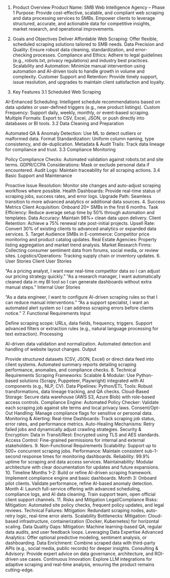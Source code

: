 1. Product Overview
Product Name: SMB Web Intelligence Agency – Phase 1
Purpose: Provide cost-effective, scalable, and compliant web scraping and data processing services to SMBs. Empower clients to leverage structured, accurate, and actionable data for competitive insights, market research, and operational improvements.

2. Goals and Objectives
Deliver Affordable Web Scraping: Offer flexible, scheduled scraping solutions tailored to SMB needs.
Data Precision and Quality: Ensure robust data cleaning, standardization, and error-checking processes.
Compliance and Ethics: Adhere to legal guidelines (e.g., robots.txt, privacy regulations) and industry best practices.
Scalability and Automation: Minimize manual intervention using automation and AI-driven tools to handle growth in volume and complexity.
Customer Support and Retention: Provide timely support, issue resolution, and upgrades to maintain client satisfaction and loyalty.
3. Key Features
3.1 Scheduled Web Scraping

AI-Enhanced Scheduling: Intelligent schedule recommendations based on data updates or user-defined triggers (e.g., new product listings).
Custom Frequency: Support daily, weekly, monthly, or event-based scraping.
Multiple Formats: Export to CSV, Excel, JSON, or push directly into databases or BI tools.
3.2 Data Cleaning and Preparation

Automated QA & Anomaly Detection: Use ML to detect outliers or malformed data.
Format Standardization: Uniform column naming, type consistency, and de-duplication.
Metadata & Audit Trails: Track data lineage for compliance and trust.
3.3 Compliance Monitoring

Policy Compliance Checks: Automated validation against robots.txt and site terms.
GDPR/CCPA Considerations: Mask or exclude personal data if encountered.
Audit Logs: Maintain traceability for all scraping actions.
3.4 Basic Support and Maintenance

Proactive Issue Resolution: Monitor site changes and auto-adjust scraping workflows where possible.
Health Dashboards: Provide real-time status of scraping jobs, success rates, and error logs.
Upgrade Path: Seamless transition to more advanced analytics or additional data sources.
4. Success Metrics
Client Acquisition: Onboard 20+ SMBs in the first 6 months.
Task Efficiency: Reduce average setup time by 50% through automation and templates.
Data Accuracy: Maintain 98%+ clean data upon delivery.
Client Retention: Achieve a 75% renewal rate post-initial projects.
Upsell Rate: Convert 30% of existing clients to advanced analytics or expanded data services.
5. Target Audience
SMBs in E-commerce: Competitor price monitoring and product catalog updates.
Real Estate Agencies: Property listing aggregation and market trend analysis.
Market Research Firms: Collecting consumer sentiment data from forums, social media, or review sites.
Logistics/Operations: Tracking supply chain or inventory updates.
6. User Stories
Client User Stories

“As a pricing analyst, I want near real-time competitor data so I can adjust our pricing strategy quickly.”
“As a research manager, I want automatically cleaned data in my BI tool so I can generate dashboards without extra manual steps.”
Internal User Stories

“As a data engineer, I want to configure AI-driven scraping rules so that I can reduce manual interventions.”
“As a support specialist, I want an automated alert system so I can address scraping errors before clients notice.”
7. Functional Requirements
Input

Define scraping scope: URLs, data fields, frequency, triggers.
Support advanced filters or extraction rules (e.g., natural language processing for text extraction).
Processing

AI-driven data validation and normalization.
Automated detection and handling of website layout changes.
Output

Provide structured datasets (CSV, JSON, Excel) or direct data feed into client systems.
Automated summary reports detailing scraping performance, anomalies, and compliance checks.
8. Technical Requirements
Scraping Frameworks:
Scalable & Modular: Use Python-based solutions (Scrapy, Puppeteer, Playwright) integrated with AI components (e.g., NLP, CV).
Data Pipelines:
Python/ETL Tools: Robust transformations, data lineage tracking, and QA checks.
Cloud-Based Storage: Secure data warehouse (AWS S3, Azure Blob) with role-based access controls.
Compliance Engine:
Automated Policy Checker: Validate each scraping job against site terms and local privacy laws.
Consent/Opt-Out Handling: Manage compliance flags for sensitive or personal data.
Monitoring & Alerting:
Real-time Dashboards: Track scraping job status, error rates, and performance metrics.
Auto-Healing Mechanisms: Retry failed jobs and dynamically adjust crawling strategies.
Security & Encryption:
Data in Transit/Rest: Encrypted using TLS and AES standards.
Access Control: Fine-grained permissions for internal and external stakeholders.
9. Non-Functional Requirements
Scalability: Support up to 500+ concurrent scraping jobs.
Performance: Maintain consistent sub-1-second response times for monitoring dashboards.
Reliability: 99.9% uptime for scraping and data access services.
Maintainability: Modular architecture with clear documentation for updates and future expansions.
10. Timeline
Months 1–2:
Build or refine AI-driven scraping framework.
Implement compliance engine and basic dashboards.
Month 3:
Onboard pilot clients.
Validate performance, refine AI-based anomaly detection.
Month 4:
Launch full-service offering with advanced scheduling, compliance logs, and AI data cleaning.
Train support team, open official client support channels.
11. Risks and Mitigation
Legal/Compliance Risks:
Mitigation: Automated site policy checks, frequent policy updates, and legal reviews.
Technical Failures:
Mitigation: Redundant scraping nodes, auto-retry logic, real-time error alerts.
Scalability Bottlenecks:
Mitigation: Cloud-based infrastructure, containerization (Docker, Kubernetes) for horizontal scaling.
Data Quality Gaps:
Mitigation: Machine learning-based QA, regular data audits, and user feedback loops.
Leveraging Data Expertise
Advanced Analytics: Offer optional predictive modeling, sentiment analysis, or dashboarding.
Data Enrichment: Combine scraped data with third-party APIs (e.g., social media, public records) for deeper insights.
Consulting & Advisory: Provide expert advice on data governance, architecture, and ROI-driven use cases.
Continuous Innovation: Explore LLM integrations for adaptive scraping and real-time analysis, ensuring the product remains cutting-edge.
